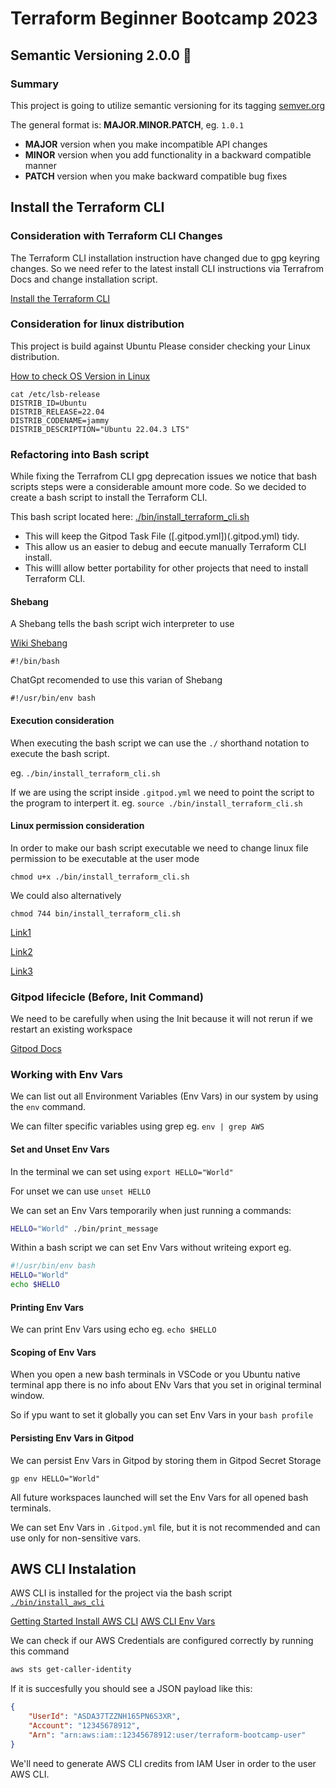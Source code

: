 # Terraform Beginner Bootcamp 2023

## Semantic Versioning 2.0.0 :mage:

### Summary

This project is going to utilize semantic versioning for its tagging
[semver.org](https://semver.org/)

The general format is: **MAJOR.MINOR.PATCH**, eg. `1.0.1`


- **MAJOR** version when you make incompatible API changes
- **MINOR** version when you add functionality in a backward compatible manner
- **PATCH** version when you make backward compatible bug fixes

## Install the Terraform CLI

### Consideration with Terraform CLI Changes

The Terraform CLI installation instruction have changed due to gpg keyring changes. So we need refer to the latest install CLI instructions via Terrafrom Docs and change installation script.

[Install the Terraform CLI](https://developer.hashicorp.com/terraform/tutorials/aws-get-started/install-cli)

### Consideration for linux distribution
This project is build against Ubuntu 
Please consider checking your Linux distribution.

[How to check OS Version in Linux](https://www.cyberciti.biz/faq/how-to-check-os-version-in-linux-command-line/)

```
cat /etc/lsb-release
DISTRIB_ID=Ubuntu
DISTRIB_RELEASE=22.04
DISTRIB_CODENAME=jammy
DISTRIB_DESCRIPTION="Ubuntu 22.04.3 LTS"
```

### Refactoring into Bash script
While fixing the Terrafrom CLI gpg deprecation issues we notice that bash scripts steps were a considerable amount more code. So we decided to create a bash script to install the Terraform CLI.

This bash script located here:  [./bin/install_terraform_cli.sh](./bin/install_terraform_cli.sh)

- This will keep the Gitpod Task File ([.gitpod.yml])(.gitpod.yml) tidy.
- This allow us an easier to debug and eecute manually Terraform CLI install.
- This willl allow better portability for other projects that need to install Terraform CLI.

#### Shebang
A Shebang tells the bash script wich interpreter to use

[Wiki Shebang](https://en.wikipedia.org/wiki/Shebang_(Unix))

```#!/bin/bash```


ChatGpt recomended to use this varian of Shebang

```#!/usr/bin/env bash```

#### Execution consideration
When executing the bash script we can use the `./` shorthand notation to execute the bash script.

eg. `./bin/install_terraform_cli.sh`

If we are using the script inside `.gitpod.yml` we need to point the script to the program to interpert it.
eg. `source ./bin/install_terraform_cli.sh` 

#### Linux permission consideration 

In order to make our bash script executable we need to change linux file permission to be executable at the user mode
```
chmod u+x ./bin/install_terraform_cli.sh
```

We could also alternatively 
```
chmod 744 bin/install_terraform_cli.sh 
```
[Link1](https://linuxopsys.com/topics/make-bash-script-executable-using-chmod)

[Link2](https://en.wikipedia.org/wiki/File-system_permissions)

[Link3](https://en.wikipedia.org/wiki/Chmod)

### Gitpod lifecicle (Before, Init Command)

We need to be carefully when using the Init because it will not rerun if we restart an existing workspace 

[Gitpod Docs](https://www.gitpod.io/docs/configure/workspaces/tasks)


### Working with Env Vars
We can list out all Environment Variables (Env Vars) in our system by using the `env` command.

We can filter specific variables using grep eg. `env | grep AWS`

#### Set and Unset Env Vars

In the terminal we can set using `export HELLO="World"` 

For unset we can use `unset HELLO`

We can set an Env Vars temporarily when just running a commands:

```sh
HELLO="World" ./bin/print_message

```

Within a bash script we can set Env Vars without writeing export eg.

```sh
#!/usr/bin/env bash
HELLO="World"
echo $HELLO
```

#### Printing Env Vars

We can print Env Vars using echo eg. `echo $HELLO`

#### Scoping of Env Vars

When you open a new bash terminals in VSCode or you Ubuntu native terminal app there is no info about ENv Vars that you set in original terminal window.

So if ypu want to set it globally you can set Env Vars in your `bash profile`

#### Persisting Env Vars in Gitpod 

We can persist Env Vars in Gitpod by storing them in Gitpod Secret Storage

```
gp env HELLO="World"
```

All future workspaces launched will set the Env Vars for all opened bash terminals. 

We can set Env Vars in `.Gitpod.yml` file, but it is not recommended and can use only for non-sensitive vars.

## AWS CLI Instalation

AWS CLI is installed for the project via the bash script [`./bin/install_aws_cli`](./bin/install_aws_cli.sh)

[Getting Started Install AWS CLI](https://docs.aws.amazon.com/cli/latest/userguide/getting-started-install.html)
[AWS CLI Env Vars](https://docs.aws.amazon.com/cli/latest/userguide/cli-configure-envvars.html)

We can check if our AWS Credentials are configured correctly by running this command

```sh
aws sts get-caller-identity

```
If it is succesfully you should see a JSON payload like this:
```json
{
    "UserId": "ASDA37TZZNH165PN6S3XR",
    "Account": "12345678912",
    "Arn": "arn:aws:iam::12345678912:user/terraform-bootcamp-user"
}
```

We'll need to generate AWS CLI credits from IAM User in order to the user AWS CLI.
